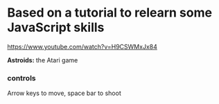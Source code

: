 # Based on a tutorial to relearn some JavaScript skills
https://www.youtube.com/watch?v=H9CSWMxJx84

**Astroids:**
the Atari game

### controls
Arrow keys to move, space bar to shoot
